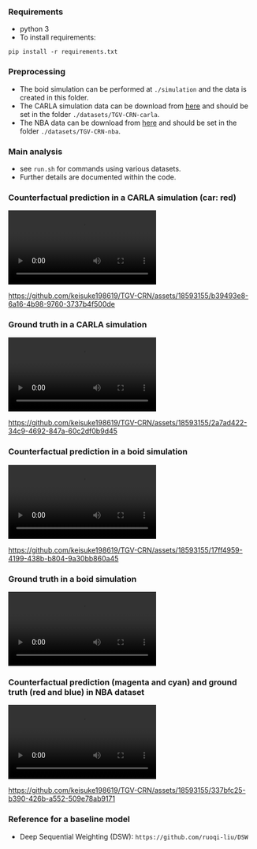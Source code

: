 ### Requirements
* python 3
* To install requirements:

```setup
pip install -r requirements.txt
```

### Preprocessing 
* The boid simulation can be performed at `./simulation` and the data is created in this folder.
* The CARLA simulation data can be download from [here](https://www.dropbox.com/sh/f356wip5ouwhbug/AAAF8nWRY2pf4Gsx7cuG3i4Ua?dl=0) and should be set in the folder `./datasets/TGV-CRN-carla`.
* The NBA data can be download from [here](https://www.dropbox.com/sh/k5whjbn5iiqxgag/AABAEvfivY3UFvllST3M5259a?dl=0) and should be set in the folder `./datasets/TGV-CRN-nba`.

### Main analysis
* see `run.sh` for commands using various datasets.
* Further details are documented within the code.

### Counterfactual prediction in a CARLA simulation (car: red)
<video style='max-width:700px' controls>
  <source src="https://github.com/keisuke198619/TGV-CRN/assets/18593155/b39493e8-6a16-4b98-9760-3737b4f500de" type="video/mp4">
</video>

https://github.com/keisuke198619/TGV-CRN/assets/18593155/b39493e8-6a16-4b98-9760-3737b4f500de

### Ground truth in a CARLA simulation 
<video style='max-width:700px' controls>
  <source src="https://github.com/keisuke198619/TGV-CRN/assets/18593155/2a7ad422-34c9-4692-847a-60c2df0b9d45" type="video/mp4">
</video>

https://github.com/keisuke198619/TGV-CRN/assets/18593155/2a7ad422-34c9-4692-847a-60c2df0b9d45

### Counterfactual prediction in a boid simulation 
<video style='max-width:700px' controls>
  <source src="https://github.com/keisuke198619/TGV-CRN/assets/18593155/17ff4959-4199-438b-b804-9a30bb860a45" type="video/mp4">
</video>

https://github.com/keisuke198619/TGV-CRN/assets/18593155/17ff4959-4199-438b-b804-9a30bb860a45

### Ground truth in a boid simulation 
<video style='max-width:700px' controls>
  <source src="https://github.com/keisuke198619/TGV-CRN/assets/18593155/3045eff0-5023-467f-be52-c9237edee354" type="video/mp4">
</video>

### Counterfactual prediction (magenta and cyan) and ground truth (red and blue) in NBA dataset
<video style='max-width:700px' controls>
  <source src="https://github.com/keisuke198619/TGV-CRN/assets/18593155/337bfc25-b390-426b-a552-509e78ab9171" type="video/mp4">
</video>
  
https://github.com/keisuke198619/TGV-CRN/assets/18593155/337bfc25-b390-426b-a552-509e78ab9171

### Reference for a baseline model
- Deep Sequential Weighting (DSW): `https://github.com/ruoqi-liu/DSW`
